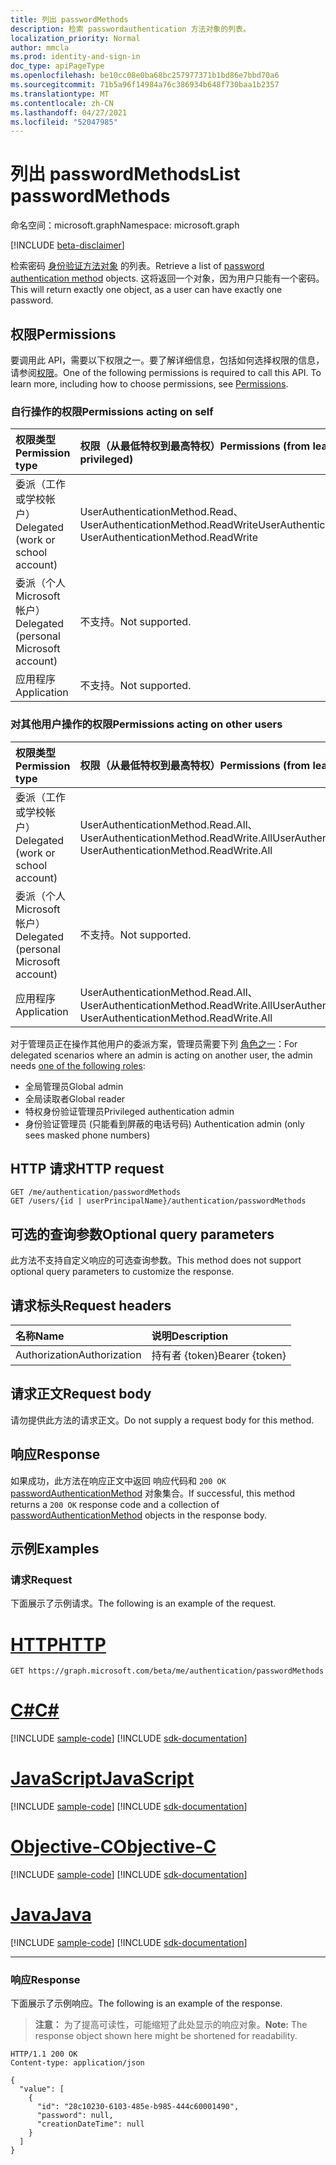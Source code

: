 ```yaml
---
title: 列出 passwordMethods
description: 检索 passwordauthentication 方法对象的列表。
localization_priority: Normal
author: mmcla
ms.prod: identity-and-sign-in
doc_type: apiPageType
ms.openlocfilehash: be10cc08e0ba68bc257977371b1bd86e7bbd70a6
ms.sourcegitcommit: 71b5a96f14984a76c386934b648f730baa1b2357
ms.translationtype: MT
ms.contentlocale: zh-CN
ms.lasthandoff: 04/27/2021
ms.locfileid: "52047985"
---
```

# <a name="list-passwordmethods"></a><span data-ttu-id="90b4d-103">列出 passwordMethods</span><span class="sxs-lookup"><span data-stu-id="90b4d-103">List passwordMethods</span></span>

<span data-ttu-id="90b4d-104">命名空间：microsoft.graph</span><span class="sxs-lookup"><span data-stu-id="90b4d-104">Namespace: microsoft.graph</span></span>

[!INCLUDE [beta-disclaimer](../../includes/beta-disclaimer.md)]

<span data-ttu-id="90b4d-105">检索密码 [身份验证方法对象](../resources/passwordauthenticationmethod.md) 的列表。</span><span class="sxs-lookup"><span data-stu-id="90b4d-105">Retrieve a list of [password authentication method](../resources/passwordauthenticationmethod.md) objects.</span></span> <span data-ttu-id="90b4d-106">这将返回一个对象，因为用户只能有一个密码。</span><span class="sxs-lookup"><span data-stu-id="90b4d-106">This will return exactly one object, as a user can have exactly one password.</span></span>

## <a name="permissions"></a><span data-ttu-id="90b4d-107">权限</span><span class="sxs-lookup"><span data-stu-id="90b4d-107">Permissions</span></span>

<span data-ttu-id="90b4d-p102">要调用此 API，需要以下权限之一。要了解详细信息，包括如何选择权限的信息，请参阅[权限](/graph/permissions-reference)。</span><span class="sxs-lookup"><span data-stu-id="90b4d-p102">One of the following permissions is required to call this API. To learn more, including how to choose permissions, see [Permissions](/graph/permissions-reference).</span></span>

### <a name="permissions-acting-on-self"></a><span data-ttu-id="90b4d-110">自行操作的权限</span><span class="sxs-lookup"><span data-stu-id="90b4d-110">Permissions acting on self</span></span>

|<span data-ttu-id="90b4d-111">权限类型</span><span class="sxs-lookup"><span data-stu-id="90b4d-111">Permission type</span></span>      | <span data-ttu-id="90b4d-112">权限（从最低特权到最高特权）</span><span class="sxs-lookup"><span data-stu-id="90b4d-112">Permissions (from least to most privileged)</span></span>              |
|:---------------------------------------|:-------------------------|
| <span data-ttu-id="90b4d-113">委派（工作或学校帐户）</span><span class="sxs-lookup"><span data-stu-id="90b4d-113">Delegated (work or school account)</span></span>     | <span data-ttu-id="90b4d-114">UserAuthenticationMethod.Read、UserAuthenticationMethod.ReadWrite</span><span class="sxs-lookup"><span data-stu-id="90b4d-114">UserAuthenticationMethod.Read, UserAuthenticationMethod.ReadWrite</span></span> |
| <span data-ttu-id="90b4d-115">委派（个人 Microsoft 帐户）</span><span class="sxs-lookup"><span data-stu-id="90b4d-115">Delegated (personal Microsoft account)</span></span> | <span data-ttu-id="90b4d-116">不支持。</span><span class="sxs-lookup"><span data-stu-id="90b4d-116">Not supported.</span></span> |
| <span data-ttu-id="90b4d-117">应用程序</span><span class="sxs-lookup"><span data-stu-id="90b4d-117">Application</span></span>                            | <span data-ttu-id="90b4d-118">不支持。</span><span class="sxs-lookup"><span data-stu-id="90b4d-118">Not supported.</span></span> |

### <a name="permissions-acting-on-other-users"></a><span data-ttu-id="90b4d-119">对其他用户操作的权限</span><span class="sxs-lookup"><span data-stu-id="90b4d-119">Permissions acting on other users</span></span>

|<span data-ttu-id="90b4d-120">权限类型</span><span class="sxs-lookup"><span data-stu-id="90b4d-120">Permission type</span></span>      | <span data-ttu-id="90b4d-121">权限（从最低特权到最高特权）</span><span class="sxs-lookup"><span data-stu-id="90b4d-121">Permissions (from least to most privileged)</span></span>              |
|:---------------------------------------|:-------------------------|
| <span data-ttu-id="90b4d-122">委派（工作或学校帐户）</span><span class="sxs-lookup"><span data-stu-id="90b4d-122">Delegated (work or school account)</span></span>     | <span data-ttu-id="90b4d-123">UserAuthenticationMethod.Read.All、UserAuthenticationMethod.ReadWrite.All</span><span class="sxs-lookup"><span data-stu-id="90b4d-123">UserAuthenticationMethod.Read.All, UserAuthenticationMethod.ReadWrite.All</span></span> |
| <span data-ttu-id="90b4d-124">委派（个人 Microsoft 帐户）</span><span class="sxs-lookup"><span data-stu-id="90b4d-124">Delegated (personal Microsoft account)</span></span> | <span data-ttu-id="90b4d-125">不支持。</span><span class="sxs-lookup"><span data-stu-id="90b4d-125">Not supported.</span></span> |
| <span data-ttu-id="90b4d-126">应用程序</span><span class="sxs-lookup"><span data-stu-id="90b4d-126">Application</span></span>                            | <span data-ttu-id="90b4d-127">UserAuthenticationMethod.Read.All、UserAuthenticationMethod.ReadWrite.All</span><span class="sxs-lookup"><span data-stu-id="90b4d-127">UserAuthenticationMethod.Read.All, UserAuthenticationMethod.ReadWrite.All</span></span> |

<span data-ttu-id="90b4d-128">对于管理员正在操作其他用户的委派方案，管理员需要下列 [角色之一](/azure/active-directory/users-groups-roles/directory-assign-admin-roles#available-roles)：</span><span class="sxs-lookup"><span data-stu-id="90b4d-128">For delegated scenarios where an admin is acting on another user, the admin needs [one of the following roles](/azure/active-directory/users-groups-roles/directory-assign-admin-roles#available-roles):</span></span>
* <span data-ttu-id="90b4d-129">全局管理员</span><span class="sxs-lookup"><span data-stu-id="90b4d-129">Global admin</span></span>
* <span data-ttu-id="90b4d-130">全局读取者</span><span class="sxs-lookup"><span data-stu-id="90b4d-130">Global reader</span></span>
* <span data-ttu-id="90b4d-131">特权身份验证管理员</span><span class="sxs-lookup"><span data-stu-id="90b4d-131">Privileged authentication admin</span></span>
* <span data-ttu-id="90b4d-132">身份验证管理员 (只能看到屏蔽的电话号码) </span><span class="sxs-lookup"><span data-stu-id="90b4d-132">Authentication admin (only sees masked phone numbers)</span></span>

## <a name="http-request"></a><span data-ttu-id="90b4d-133">HTTP 请求</span><span class="sxs-lookup"><span data-stu-id="90b4d-133">HTTP request</span></span>

<!-- { "blockType": "ignored" } -->

```http
GET /me/authentication/passwordMethods
GET /users/{id | userPrincipalName}/authentication/passwordMethods
```

## <a name="optional-query-parameters"></a><span data-ttu-id="90b4d-134">可选的查询参数</span><span class="sxs-lookup"><span data-stu-id="90b4d-134">Optional query parameters</span></span>

<span data-ttu-id="90b4d-135">此方法不支持自定义响应的可选查询参数。</span><span class="sxs-lookup"><span data-stu-id="90b4d-135">This method does not support optional query parameters to customize the response.</span></span>

## <a name="request-headers"></a><span data-ttu-id="90b4d-136">请求标头</span><span class="sxs-lookup"><span data-stu-id="90b4d-136">Request headers</span></span>

| <span data-ttu-id="90b4d-137">名称</span><span class="sxs-lookup"><span data-stu-id="90b4d-137">Name</span></span>      |<span data-ttu-id="90b4d-138">说明</span><span class="sxs-lookup"><span data-stu-id="90b4d-138">Description</span></span>|
|:----------|:----------|
| <span data-ttu-id="90b4d-139">Authorization</span><span class="sxs-lookup"><span data-stu-id="90b4d-139">Authorization</span></span> | <span data-ttu-id="90b4d-140">持有者 {token}</span><span class="sxs-lookup"><span data-stu-id="90b4d-140">Bearer {token}</span></span> |

## <a name="request-body"></a><span data-ttu-id="90b4d-141">请求正文</span><span class="sxs-lookup"><span data-stu-id="90b4d-141">Request body</span></span>

<span data-ttu-id="90b4d-142">请勿提供此方法的请求正文。</span><span class="sxs-lookup"><span data-stu-id="90b4d-142">Do not supply a request body for this method.</span></span>

## <a name="response"></a><span data-ttu-id="90b4d-143">响应</span><span class="sxs-lookup"><span data-stu-id="90b4d-143">Response</span></span>

<span data-ttu-id="90b4d-144">如果成功，此方法在响应正文中返回 响应代码和 `200 OK` [passwordAuthenticationMethod](../resources/passwordauthenticationmethod.md) 对象集合。</span><span class="sxs-lookup"><span data-stu-id="90b4d-144">If successful, this method returns a `200 OK` response code and a collection of [passwordAuthenticationMethod](../resources/passwordauthenticationmethod.md) objects in the response body.</span></span>

## <a name="examples"></a><span data-ttu-id="90b4d-145">示例</span><span class="sxs-lookup"><span data-stu-id="90b4d-145">Examples</span></span>

### <a name="request"></a><span data-ttu-id="90b4d-146">请求</span><span class="sxs-lookup"><span data-stu-id="90b4d-146">Request</span></span>

<span data-ttu-id="90b4d-147">下面展示了示例请求。</span><span class="sxs-lookup"><span data-stu-id="90b4d-147">The following is an example of the request.</span></span>

# <a name="http"></a>[<span data-ttu-id="90b4d-148">HTTP</span><span class="sxs-lookup"><span data-stu-id="90b4d-148">HTTP</span></span>](#tab/http)
<!-- {
  "blockType": "request",
  "name": "get_passwordmethods"
}-->

```msgraph-interactive
GET https://graph.microsoft.com/beta/me/authentication/passwordMethods
```
# <a name="c"></a>[<span data-ttu-id="90b4d-149">C#</span><span class="sxs-lookup"><span data-stu-id="90b4d-149">C#</span></span>](#tab/csharp)
[!INCLUDE [sample-code](../includes/snippets/csharp/get-passwordmethods-csharp-snippets.md)]
[!INCLUDE [sdk-documentation](../includes/snippets/snippets-sdk-documentation-link.md)]

# <a name="javascript"></a>[<span data-ttu-id="90b4d-150">JavaScript</span><span class="sxs-lookup"><span data-stu-id="90b4d-150">JavaScript</span></span>](#tab/javascript)
[!INCLUDE [sample-code](../includes/snippets/javascript/get-passwordmethods-javascript-snippets.md)]
[!INCLUDE [sdk-documentation](../includes/snippets/snippets-sdk-documentation-link.md)]

# <a name="objective-c"></a>[<span data-ttu-id="90b4d-151">Objective-C</span><span class="sxs-lookup"><span data-stu-id="90b4d-151">Objective-C</span></span>](#tab/objc)
[!INCLUDE [sample-code](../includes/snippets/objc/get-passwordmethods-objc-snippets.md)]
[!INCLUDE [sdk-documentation](../includes/snippets/snippets-sdk-documentation-link.md)]

# <a name="java"></a>[<span data-ttu-id="90b4d-152">Java</span><span class="sxs-lookup"><span data-stu-id="90b4d-152">Java</span></span>](#tab/java)
[!INCLUDE [sample-code](../includes/snippets/java/get-passwordmethods-java-snippets.md)]
[!INCLUDE [sdk-documentation](../includes/snippets/snippets-sdk-documentation-link.md)]

---


### <a name="response"></a><span data-ttu-id="90b4d-153">响应</span><span class="sxs-lookup"><span data-stu-id="90b4d-153">Response</span></span>

<span data-ttu-id="90b4d-154">下面展示了示例响应。</span><span class="sxs-lookup"><span data-stu-id="90b4d-154">The following is an example of the response.</span></span>

> <span data-ttu-id="90b4d-155">**注意：** 为了提高可读性，可能缩短了此处显示的响应对象。</span><span class="sxs-lookup"><span data-stu-id="90b4d-155">**Note:** The response object shown here might be shortened for readability.</span></span>

<!-- {
  "blockType": "response",
  "truncated": true,
  "@odata.type": "microsoft.graph.passwordAuthenticationMethod",
  "isCollection": true
} -->

```http
HTTP/1.1 200 OK
Content-type: application/json

{
  "value": [
    {
      "id": "28c10230-6103-485e-b985-444c60001490",
      "password": null,
      "creationDateTime": null
    }
  ]
}
```

<!-- uuid: 16cd6b66-4b1a-43a1-adaf-3a886856ed98
2019-02-04 14:57:30 UTC -->
<!-- {
  "type": "#page.annotation",
  "description": "List passwordMethods",
  "keywords": "",
  "section": "documentation",
  "tocPath": ""
}-->
